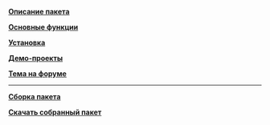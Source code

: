 **[Описание пакета](https://github.com/TsSaltan/DevelNext-Windows/wiki)**

**[Основные функции](https://github.com/TsSaltan/DevelNext-Windows/wiki/Functions)**

**[Установка](https://github.com/TsSaltan/DevelNext-Windows/wiki/Setup)**

**[Демо-проекты](https://github.com/TsSaltan/DevelNext-Windows/wiki/Demo)**

**[Тема на форуме](http://community.develstudio.org/showthread.php/13689-Модуль-для-работы-с-ОС-Windows)**

---

**[Сборка пакета](https://github.com/jphp-compiler/develnext/blob/master/develnext-sdk/bundle/README.md)**

**[Скачать собранный пакет](https://github.com/TsSaltan/DevelNext-Windows/raw/bundle/build/dn-windows-bundle.dnbundle)**
